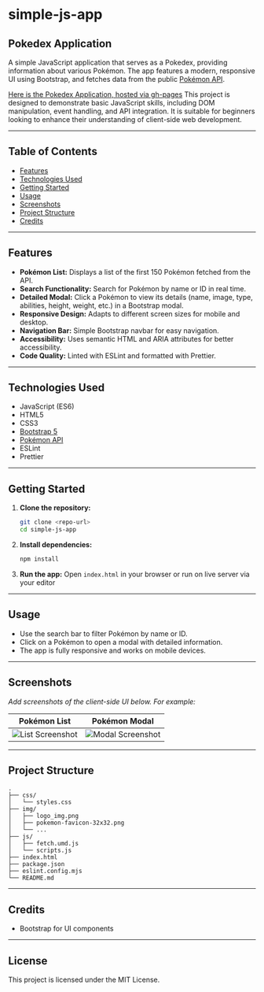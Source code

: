 # simple-js-app

## Pokedex Application

A simple JavaScript application that serves as a Pokedex, providing information about various Pokémon. The app features a modern, responsive UI using Bootstrap, and fetches data from the public [Pokémon API](https://pokeapi.co/api/v2/pokemon/?limit=150).

[Here is the Pokedex Application, hosted via gh-pages](https://dwyertyrell.github.io/Pokedex/)
This project is designed to demonstrate basic JavaScript skills, including DOM manipulation, event handling, and API integration. It is suitable for beginners looking to enhance their understanding of client-side web development.

---

## Table of Contents
- [Features](#features)
- [Technologies Used](#technologies-used)
- [Getting Started](#getting-started)
- [Usage](#usage)
- [Screenshots](#screenshots)
- [Project Structure](#project-structure)
- [Credits](#credits)

---

## Features
- **Pokémon List:** Displays a list of the first 150 Pokémon fetched from the API.
- **Search Functionality:** Search for Pokémon by name or ID in real time.
- **Detailed Modal:** Click a Pokémon to view its details (name, image, type, abilities, height, weight, etc.) in a Bootstrap modal.
- **Responsive Design:** Adapts to different screen sizes for mobile and desktop.
- **Navigation Bar:** Simple Bootstrap navbar for easy navigation.
- **Accessibility:** Uses semantic HTML and ARIA attributes for better accessibility.
- **Code Quality:** Linted with ESLint and formatted with Prettier.

---

## Technologies Used
- JavaScript (ES6)
- HTML5
- CSS3
- [Bootstrap 5](https://getbootstrap.com/)
- [Pokémon API](https://pokeapi.co/)
- ESLint
- Prettier

---

## Getting Started

1. **Clone the repository:**
   ```sh
   git clone <repo-url>
   cd simple-js-app
   ```
2. **Install dependencies:**
   ```sh
   npm install
   ```
3. **Run the app:**
   Open `index.html` in your browser or run on live server via your editor

---

## Usage
- Use the search bar to filter Pokémon by name or ID.
- Click on a Pokémon to open a modal with detailed information.
- The app is fully responsive and works on mobile devices.

---

## Screenshots

_Add screenshots of the client-side UI below. For example:_

| Pokémon List | Pokémon Modal |
|--------------|--------------|
| ![List Screenshot](img/list-screenshot.png) | ![Modal Screenshot](img/modal-screenshot.png) |

---

## Project Structure
```
.
├── css/
│   └── styles.css
├── img/
│   ├── logo_img.png
│   ├── pokemon-favicon-32x32.png
│   └── ...
├── js/
│   ├── fetch.umd.js
│   └── scripts.js
├── index.html
├── package.json
├── eslint.config.mjs
└── README.md
```

---

## Credits
<!-- - [PokéAPI](https://pokeapi.co/) for Pokémon data -->
- Bootstrap for UI components
---

## License
This project is licensed under the MIT License.